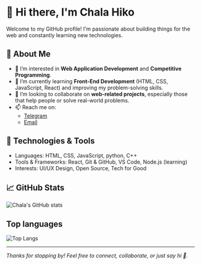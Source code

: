 # 👋 Hi there, I'm Chala Hiko

Welcome to my GitHub profile! I'm passionate about building things for the web and constantly learning new technologies.

## 🧠 About Me

- 👀 I’m interested in **Web Application Development** and **Competitive Programming**.
- 🌱 I’m currently learning **Front-End Development** (HTML, CSS, JavaScript, React) and improving my problem-solving skills.
- 💞️ I’m looking to collaborate on **web-related projects**, especially those that help people or solve real-world problems.
- 📫 Reach me on:
  -  [Telegram](https://t.me/infinite_wisdoms)
  - [Email]( hikochala@gmail.com)
 

## 🔧 Technologies & Tools

- Languages: HTML, CSS, JavaScript, python, C++
- Tools & Frameworks: React, Git & GitHub, VS Code, Node.js (learning)
- Interests: UI/UX Design, Open Source, Tech for Good

## 📈 GitHub Stats

![Chala's GitHub stats](https://github-readme-stats.vercel.app/api?username=Sapientia01&show_icons=true&theme=radical)

## Top languages

![Top Langs](https://github-readme-stats.vercel.app/api/top-langs/?username=Sapientia01&layout=compact&theme=radical)

---

_Thanks for stopping by! Feel free to connect, collaborate, or just say hi 👋._
